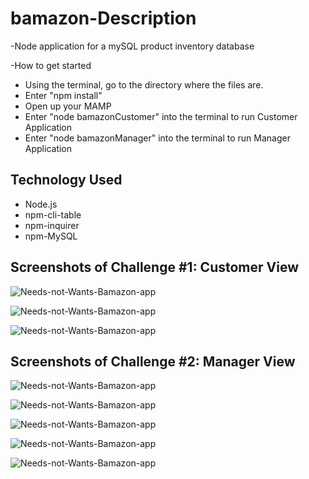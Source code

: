 # bamazon-Description

-Node application for a mySQL product inventory database

-How to get started
- Using the terminal, go to the directory where the files are.
- Enter "npm install"
- Open up your MAMP
- Enter "node bamazonCustomer" into the terminal to run Customer Application
- Enter "node bamazonManager" into the terminal to run Manager Application

## Technology Used
* Node.js
* npm-cli-table
* npm-inquirer
* npm-MySQL


## Screenshots of Challenge #1: Customer View

![Needs-not-Wants-Bamazon-app](https://ibb.co/jD9hk2c)

![Needs-not-Wants-Bamazon-app](https://ibb.co/whXdNzC)

![Needs-not-Wants-Bamazon-app](https://ibb.co/pwBdVn3)

## Screenshots of Challenge #2: Manager View

![Needs-not-Wants-Bamazon-app](https://ibb.co/NKv0g4n)

![Needs-not-Wants-Bamazon-app](https://ibb.co/tHNjZ9W)

![Needs-not-Wants-Bamazon-app](https://ibb.co/5Lt2KXP)

![Needs-not-Wants-Bamazon-app](https://ibb.co/fNkfWtn)

![Needs-not-Wants-Bamazon-app](https://ibb.co/xDHyZPx)




